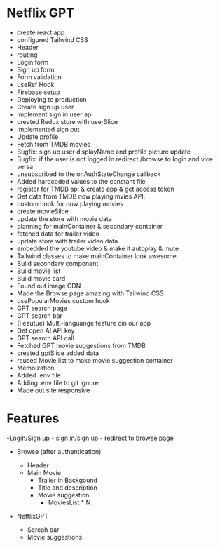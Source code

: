 # Netflix GPT

- create react app
- configured Tailwind CSS
- Header
- routing
- Login form
- Sign up form
- Form validation
- useRef Hook
- Firebase setup
- Deploying to production
- Create sign up user
- implement sign in user api
- created Redux store with userSlice
- Implemented sign out
- Update profile
- Fetch from TMDB movies
- Bugfix: sign up user displayName and profile picture update
- Bugfix: if the user is not logged in redirect /browse to login and vice versa 
- unsubscribed to the onAuthStateChange callback
- Added hardcoded values to the constant file
- register for TMDB api & create app & get access token
- Get data from TMDB now playing mvies API.
- custom hook for now playing movies
- create movieSlice
- update the store with movie data
- planning for mainContainer & secondary container
- fetched data for trailer video
- update store with trailer video data
- embedded the youtube video & make it autoplay & mute
- Tailwind classes to make mainContainer look awesome
- Build secondary component
- Build movie list
- Build movie card
- Found out image CDN
- Made the Browse page amazing with Tailwind CSS
- usePopularMovies custom hook
- GPT search page
- GPT search bar
- (Feautue) Multi-languange feature oin our app
- Get open AI API key
- GPT search API call
- Fetched GPT movie suggestions from TMDB
- created gptSlice added data
- reused Movie list to make movie suggestion container
- Memoization
- Added .env file
- Adding .env file to git ignore
- Made out site responsive




# Features
-Login/Sign up
    - sign in/sign up
    - redirect to browse page  
- Browse (after authentication)
    - Header
    - Main Movie
        - Trailer in Backgound
        - Title and description
        - Movie suggestion
            - MoviesList * N

- NetflixGPT
    - Sercah bar
    - Movie suggestions